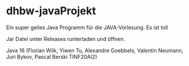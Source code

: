 # dhbw-javaProjekt
Ein super geiles Java Programm für die JAVA-Vorlesung. Es ist toll

Jar Datei unter Releases runterladen und öffnen.

Java 16
(Florian Wilk, Yiwen Tu, Alexandre Goebbels, Valentin Neumann, Juri Bykov, Pascal Berski TINF20AI2)

